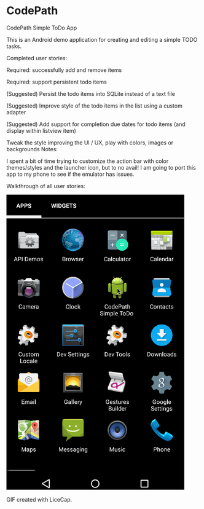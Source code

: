 # CodePath
CodePath Simple ToDo App

This is an Android demo application for creating and editing a simple TODO tasks. 

Completed user stories:

Required: successfully add and remove items

Required: support persistent todo items

(Suggested) Persist the todo items into SQLite instead of a text file

(Suggested) Improve style of the todo items in the list using a custom adapter

(Suggested) Add support for completion due dates for todo items (and display within listview item)

Tweak the style improving the UI / UX, play with colors, images or backgrounds
Notes:

I spent a bit of time trying to customize the action bar with color themes/styles and the launcher icon, but to no avail! I am going to port this app to my phone to see if the emulator has issues.

Walkthrough of all user stories:

![Alt text](/todo.gif?raw=true "Video Walkthrough")

GIF created with LiceCap.
